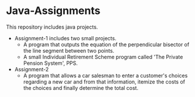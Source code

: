 # Java-Assignments
  This repository includes java projects.
  * Assignment-1 includes two small projects.
    - A program that outputs the equation of the perpendicular bisector of the line
      segment between two points.
    - A small Individual Retirement Scheme program called 'The Private Pension System', PPS.
  * Assignment-2
    - A program that allows a car salesman to enter a customer's choices regarding a new car and from that information, 
      itemize the costs of the choices and finally determine the total cost. 
    
